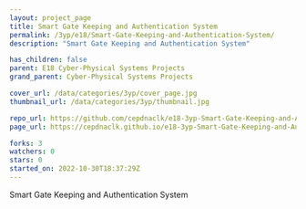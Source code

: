 ```yaml
---
layout: project_page
title: Smart Gate Keeping and Authentication System
permalink: /3yp/e18/Smart-Gate-Keeping-and-Authentication-System/
description: "Smart Gate Keeping and Authentication System"

has_children: false
parent: E18 Cyber-Physical Systems Projects
grand_parent: Cyber-Physical Systems Projects

cover_url: /data/categories/3yp/cover_page.jpg
thumbnail_url: /data/categories/3yp/thumbnail.jpg

repo_url: https://github.com/cepdnaclk/e18-3yp-Smart-Gate-Keeping-and-Authentication-System
page_url: https://cepdnaclk.github.io/e18-3yp-Smart-Gate-Keeping-and-Authentication-System

forks: 3
watchers: 0
stars: 0
started_on: 2022-10-30T18:37:29Z
---
```

Smart Gate Keeping and Authentication System

